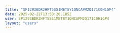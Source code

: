 ```yaml
---
title: "SP1293BDR2HFT5SS1MET8Y1QNCAPM2Q171C0H1GP4"
date: 2025-02-22T13:50:20.185Z
user: SP1293BDR2HFT5SS1MET8Y1QNCAPM2Q171C0H1GP4
layout: "users"
---
```

    